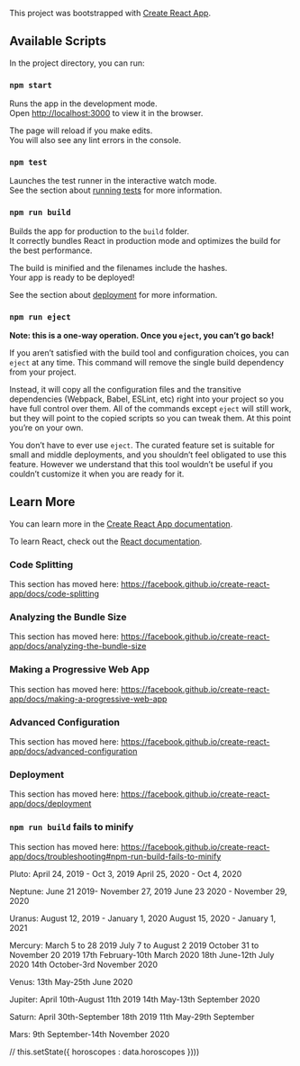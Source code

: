 This project was bootstrapped with [Create React App](https://github.com/facebook/create-react-app).

## Available Scripts

In the project directory, you can run:

### `npm start`

Runs the app in the development mode.<br>
Open [http://localhost:3000](http://localhost:3000) to view it in the browser.

The page will reload if you make edits.<br>
You will also see any lint errors in the console.

### `npm test`

Launches the test runner in the interactive watch mode.<br>
See the section about [running tests](https://facebook.github.io/create-react-app/docs/running-tests) for more information.

### `npm run build`

Builds the app for production to the `build` folder.<br>
It correctly bundles React in production mode and optimizes the build for the best performance.

The build is minified and the filenames include the hashes.<br>
Your app is ready to be deployed!

See the section about [deployment](https://facebook.github.io/create-react-app/docs/deployment) for more information.

### `npm run eject`

**Note: this is a one-way operation. Once you `eject`, you can’t go back!**

If you aren’t satisfied with the build tool and configuration choices, you can `eject` at any time. This command will remove the single build dependency from your project.

Instead, it will copy all the configuration files and the transitive dependencies (Webpack, Babel, ESLint, etc) right into your project so you have full control over them. All of the commands except `eject` will still work, but they will point to the copied scripts so you can tweak them. At this point you’re on your own.

You don’t have to ever use `eject`. The curated feature set is suitable for small and middle deployments, and you shouldn’t feel obligated to use this feature. However we understand that this tool wouldn’t be useful if you couldn’t customize it when you are ready for it.

## Learn More

You can learn more in the [Create React App documentation](https://facebook.github.io/create-react-app/docs/getting-started).

To learn React, check out the [React documentation](https://reactjs.org/).

### Code Splitting

This section has moved here: https://facebook.github.io/create-react-app/docs/code-splitting

### Analyzing the Bundle Size

This section has moved here: https://facebook.github.io/create-react-app/docs/analyzing-the-bundle-size

### Making a Progressive Web App

This section has moved here: https://facebook.github.io/create-react-app/docs/making-a-progressive-web-app

### Advanced Configuration

This section has moved here: https://facebook.github.io/create-react-app/docs/advanced-configuration

### Deployment

This section has moved here: https://facebook.github.io/create-react-app/docs/deployment

### `npm run build` fails to minify

This section has moved here: https://facebook.github.io/create-react-app/docs/troubleshooting#npm-run-build-fails-to-minify

Pluto: April 24, 2019 - Oct 3, 2019
      April 25, 2020 - Oct 4, 2020

Neptune: June 21 2019- November 27, 2019
        June 23 2020 - November 29, 2020

Uranus:
        August 12, 2019 - January 1, 2020
        August 15, 2020 - January 1, 2021

Mercury: March 5 to 28 2019
    July 7 to August 2 2019
    October 31 to November 20 2019
    17th February-10th March 2020
    18th June-12th July 2020
    14th October-3rd November 2020

Venus: 13th May-25th June 2020

Jupiter: April 10th-August 11th 2019
        14th May-13th September 2020

Saturn:  April 30th-September 18th 2019
        11th May-29th September

Mars: 9th September-14th November 2020

  // this.setState({ horoscopes : data.horoscopes })))



  <Route exact path='/capricorn'  exact component={Capricorn} />
  <Route exact path='/aquarius'  exact component={Aquarius} />
  <Route exact path='/pisces'  exact component={Pisces} />
  <Route exact path='/aries'  exact component={Aries} />
  <Route exact path='/taurus'  exact component={Taurus} />
  <Route exact path='/gemini'  exact component={Gemini} />
  <Route exact path='/cancer'  exact component={Cancer} />
  <Route exact path='/leo'  exact component={Leo} />
  <Route exact path='/virgo'  exact component={Virgo} />
  <Route exact path='/libra'  exact component={Libra} />
  <Route exact path='/scorpio'  exact component={Scorpio} />
  <Route exact path='/sagittarius'  exact component={Sagittarius} />
